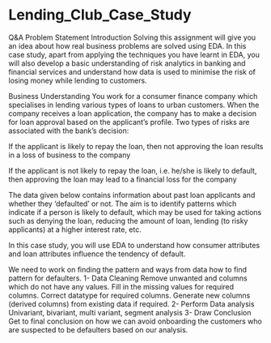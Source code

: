 # Lending_Club_Case_Study


Q&A
Problem Statement
Introduction
Solving this assignment will give you an idea about how real business problems are solved using EDA. In this case study, apart from applying the techniques you have learnt in EDA, you will also develop a basic understanding of risk analytics in banking and financial services and understand how data is used to minimise the risk of losing money while lending to customers.

  

Business Understanding
You work for a consumer finance company which specialises in lending various types of loans to urban customers. When the company receives a loan application, the company has to make a decision for loan approval based on the applicant’s profile. Two types of risks are associated with the bank’s decision:

If the applicant is likely to repay the loan, then not approving the loan results in a loss of business to the company

If the applicant is not likely to repay the loan, i.e. he/she is likely to default, then approving the loan may lead to a financial loss for the company

 

The data given below contains information about past loan applicants and whether they ‘defaulted’ or not. The aim is to identify patterns which indicate if a person is likely to default, which may be used for taking actions such as denying the loan, reducing the amount of loan, lending (to risky applicants) at a higher interest rate, etc.

 

In this case study, you will use EDA to understand how consumer attributes and loan attributes influence the tendency of default.

We need to work on finding the pattern and ways from data how to find pattern for defaulters.
1- Data Cleaning 
    Remove unwanted and columns which do not have any values.
    Fill in the missing values for required columns.
    Correct datatype for required columns.
    Generate new columns (derived columns) from existing data if required.
2- Perform Data analysis
    Univariant, bivariant, multi variant, segment analysis
3- Draw Conclusion
    Get to final conclusion on how we can avoid onboarding the customers who are suspected to be defaulters based on our analysis.
